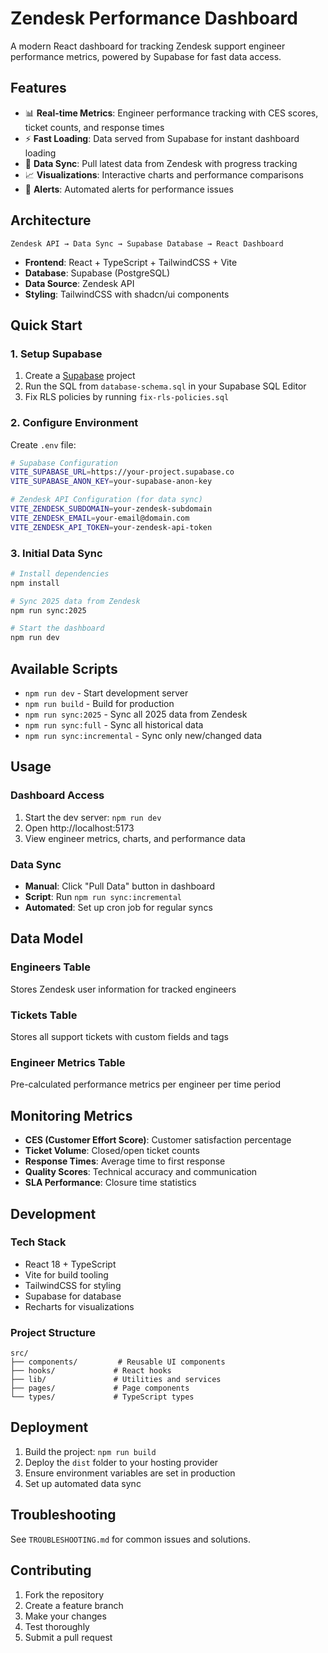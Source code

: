 # Zendesk Performance Dashboard

A modern React dashboard for tracking Zendesk support engineer performance metrics, powered by Supabase for fast data access.

## Features

- 📊 **Real-time Metrics**: Engineer performance tracking with CES scores, ticket counts, and response times
- ⚡ **Fast Loading**: Data served from Supabase for instant dashboard loading
- 🔄 **Data Sync**: Pull latest data from Zendesk with progress tracking
- 📈 **Visualizations**: Interactive charts and performance comparisons
- 🚨 **Alerts**: Automated alerts for performance issues

## Architecture

```
Zendesk API → Data Sync → Supabase Database → React Dashboard
```

- **Frontend**: React + TypeScript + TailwindCSS + Vite
- **Database**: Supabase (PostgreSQL)
- **Data Source**: Zendesk API
- **Styling**: TailwindCSS with shadcn/ui components

## Quick Start

### 1. Setup Supabase

1. Create a [Supabase](https://supabase.com) project
2. Run the SQL from `database-schema.sql` in your Supabase SQL Editor
3. Fix RLS policies by running `fix-rls-policies.sql`

### 2. Configure Environment

Create `.env` file:
```bash
# Supabase Configuration
VITE_SUPABASE_URL=https://your-project.supabase.co
VITE_SUPABASE_ANON_KEY=your-supabase-anon-key

# Zendesk API Configuration (for data sync)
VITE_ZENDESK_SUBDOMAIN=your-zendesk-subdomain
VITE_ZENDESK_EMAIL=your-email@domain.com
VITE_ZENDESK_API_TOKEN=your-zendesk-api-token
```

### 3. Initial Data Sync

```bash
# Install dependencies
npm install

# Sync 2025 data from Zendesk
npm run sync:2025

# Start the dashboard
npm run dev
```

## Available Scripts

- `npm run dev` - Start development server
- `npm run build` - Build for production
- `npm run sync:2025` - Sync all 2025 data from Zendesk
- `npm run sync:full` - Sync all historical data
- `npm run sync:incremental` - Sync only new/changed data

## Usage

### Dashboard Access
1. Start the dev server: `npm run dev`
2. Open http://localhost:5173
3. View engineer metrics, charts, and performance data

### Data Sync
- **Manual**: Click "Pull Data" button in dashboard
- **Script**: Run `npm run sync:incremental` 
- **Automated**: Set up cron job for regular syncs

## Data Model

### Engineers Table
Stores Zendesk user information for tracked engineers

### Tickets Table  
Stores all support tickets with custom fields and tags

### Engineer Metrics Table
Pre-calculated performance metrics per engineer per time period

## Monitoring Metrics

- **CES (Customer Effort Score)**: Customer satisfaction percentage
- **Ticket Volume**: Closed/open ticket counts
- **Response Times**: Average time to first response
- **Quality Scores**: Technical accuracy and communication
- **SLA Performance**: Closure time statistics

## Development

### Tech Stack
- React 18 + TypeScript
- Vite for build tooling
- TailwindCSS for styling
- Supabase for database
- Recharts for visualizations

### Project Structure
```
src/
├── components/         # Reusable UI components
├── hooks/             # React hooks
├── lib/               # Utilities and services
├── pages/             # Page components
└── types/             # TypeScript types
```

## Deployment

1. Build the project: `npm run build`
2. Deploy the `dist` folder to your hosting provider
3. Ensure environment variables are set in production
4. Set up automated data sync

## Troubleshooting

See `TROUBLESHOOTING.md` for common issues and solutions.

## Contributing

1. Fork the repository
2. Create a feature branch
3. Make your changes
4. Test thoroughly
5. Submit a pull request
